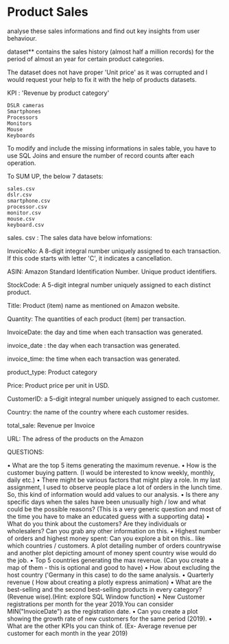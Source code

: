 # Product Sales 

analyse these sales informations and find out key insights from user behaviour. 

dataset** contains the sales history (almost half a million records) for the period of almost an year for certain product categories.

The dataset does not have proper 'Unit price' as it was corrupted and I would request your help to fix it with the help of products datasets.

KPI : 'Revenue by product category' 

    DSLR cameras
    Smartphones
    Processors
    Monitors
    Mouse
    Keyboards

To modify and include the missing informations in sales table, you have to use SQL Joins and ensure the number of record counts after each operation.

To SUM UP, the below 7 datasets:

    sales.csv
    dslr.csv
    smartphone.csv
    processor.csv
    monitor.csv
    mouse.csv
    keyboard.csv

sales. csv : The sales data have below infomations:

InvoiceNo: A 8-digit integral number uniquely assigned to each transaction. If this code starts with letter 'C', it indicates a cancellation.

ASIN: Amazon Standard Identification Number. Unique product identifiers.

StockCode: A 5-digit integral number uniquely assigned to each distinct product.

Title: Product (item) name as mentioned on Amazon website.

Quantity: The quantities of each product (item) per transaction.

InvoiceDate: the day and time when each transaction was generated.

invoice_date : the day when each transaction was generated.

invoice_time: the time when each transaction was generated.

product_type: Product category

Price: Product price per unit in USD.

CustomerID: a 5-digit integral number uniquely assigned to each customer.

Country: the name of the country where each customer resides.

total_sale: Revenue per Invoice

URL: The adress of the products on the Amazon

QUESTIONS: 

•	What are the top 5 items generating the maximum revenue.
•	How is the customer buying pattern.
(I would be interested to know weekly, monthly, daily etc.)
•	There might be various factors that might play a role. In my last assignment, I used to observe people place a lot of orders in the lunch time. So, this kind of information would add values to our analysis.
•	Is there any specific days when the sales have been unusually high / low and what could be the possible reasons? (This is a very generic question and most of the time you have to make an educated guess with a supporting data)
•	What do you think about the customers? Are they individuals or wholesalers?
Can you grab any other information on this.
•	Highest number of orders and highest money spent: Can you explore a bit on this.. like which countries / customers.
A plot detailing number of orders countrywise and another plot depicting amount of money spent country wise would do the job.
•	Top 5 countries generating the max revenue. (Can you create a map of them - this is optional and good to have)
•	How about excluding the host country ('Germany in this case) to do the same analysis.
•	Quarterly revenue ( How about creating a plotly express animation)
•	What are the best-selling and the second best-selling products in every category? (Revenue wise).(Hint: explore SQL Window function)
•	New Customer registrations per month for the year 2019.You can consider MIN("InvoiceDate") as the registration date.
•	Can you create a plot showing the growth rate of new customers for the same period (2019).
•	What are the other KPIs you can think of. (Ex- Average revenue per customer for each month in the year 2019)
